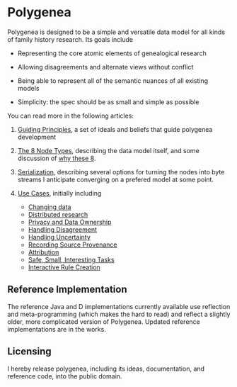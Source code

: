 Polygenea
=========

Polygenea is designed to be a simple and versatile data model
for all kinds of family history research.
Its goals include

*	Representing the core atomic elements of genealogical research

*	Allowing disagreements and alternate views without conflict

*	Being able to represent all of the semantic nuances of all existing models

*	Simplicity: the spec should be as small and simple as possible


You can read more in the following articles:

1.	[Guiding Principles](principles.md), a set of ideals and beliefs that guide polygenea development

2.	[The 8 Node Types](nodes.md), describing the data model itself, and some discussion of [why these 8](why8.md).

3.	[Serialization](serialization.md), describing several options for turning the nodes into byte streams
	I anticipate converging on a prefered model at some point.

4.	[Use Cases](usecases.md), initially including
	
	* 	[Changing data](usecases.md#fixing-a-mistake)
	* 	[Distributed research](usecases.md#distributed-research)
	* 	[Privacy and Data Ownership](usecases.md#privacy-and-data-ownership)
	* 	[Handling Disagreement](usecases.md#handling-disagreement)
	* 	[Handling Uncertainty](usecases.md#handling-uncertainty)
	* 	[Recording Source Provenance](usecases.md#recording-provenance)
	* 	[Attribution](usecases.md#attribution)
	* 	[Safe, Small, Interesting Tasks](usecases.md#safe-small-interesting-tasks)
	* 	[Interactive Rule Creation](usecases.md#rule-creation)


Reference Implementation
------------------------

The reference Java and D implementations currently available
use reflection and meta-programming (which makes the hard to read)
and reflect a slightly older, more complicated version of Polygenea.
Updated reference implementations are in the works.


Licensing
---------

I hereby release polygenea, including its ideas, documentation, and reference code,
into the public domain.
